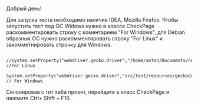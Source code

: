 Добрый день!

Для запуска теста необходимо наличие IDEA, Mozilla Firefox.
Чтобы запустить тест под ОС Widows нужно в классе CheckPage раскомментировать строку с коментарием "For Windows", для Debian образных ОС
нужно раскомментировать строку "For Linux" и закомметнировать строчку для Windows. 

        //System.setProperty("webdriver.gecko.driver","/home/anton/Documents/newFireFox/geckodriver"); //For Linux
        System.setProperty("webdriver.gecko.driver","src/test/resources/geckodriver.exe"); // For Windows
	
Склонировав с гит хаба проект, перейдите в класс CheckPage и нажмите Ctrl+ Shift + F10.
